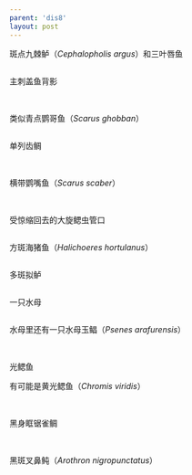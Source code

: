 ```yaml
---
parent: 'dis8'
layout: post
---
```


斑点九棘鲈（<i>Cephalopholis argus</i>）和三叶唇鱼

<img class='disc' data-src='https://lykoseremos.github.io/gmalb-01/dis8/543.jpg'>

主刺盖鱼背影

<img class='disc' data-src='https://lykoseremos.github.io/gmalb-01/dis8/544.jpg'>

<img class='disc' data-src='https://lykoseremos.github.io/gmalb-01/dis8/545.jpg'>

<img class='disc' data-src='https://lykoseremos.github.io/gmalb-01/dis8/546.jpg'>

<img class='disc' data-src='https://lykoseremos.github.io/gmalb-01/dis8/547.jpg'>

<img class='disc' data-src='https://lykoseremos.github.io/gmalb-01/dis8/548.jpg'>

类似青点鹦哥鱼（<i>Scarus ghobban</i>）

<img class='disc' data-src='https://lykoseremos.github.io/gmalb-01/dis8/549.jpg'>

单列齿鲷

<img class='disc' data-src='https://lykoseremos.github.io/gmalb-01/dis8/550.jpg'>

<img class='disc' data-src='https://lykoseremos.github.io/gmalb-01/dis8/551.jpg'>

<img class='disc' data-src='https://lykoseremos.github.io/gmalb-01/dis8/552.jpg'>

<img class='disc' data-src='https://lykoseremos.github.io/gmalb-01/dis8/553.jpg'>

横带鹦嘴鱼（<i>Scarus scaber</i>）

<img class='disc' data-src='https://lykoseremos.github.io/gmalb-01/dis8/554.jpg'>

<img class='disc' data-src='https://lykoseremos.github.io/gmalb-01/dis8/555.jpg'>

受惊缩回去的大旋鳃虫管口

<img class='disc' data-src='https://lykoseremos.github.io/gmalb-01/dis8/556.jpg'>

方斑海猪鱼（<i>Halichoeres hortulanus</i>）

<img class='disc' data-src='https://lykoseremos.github.io/gmalb-01/dis8/557.jpg'>

多斑拟鲈

<img class='disc' data-src='https://lykoseremos.github.io/gmalb-01/dis8/558.jpg'>

一只水母

<img class='disc' data-src='https://lykoseremos.github.io/gmalb-01/dis8/559.jpg'>

水母里还有一只水母玉鲳（<i>Psenes arafurensis</i>）

<img class='disc' data-src='https://lykoseremos.github.io/gmalb-01/dis8/560.jpg'>

<img class='disc' data-src='https://lykoseremos.github.io/gmalb-01/dis8/561.jpg'>

光鳃鱼

有可能是黄光鳃鱼（<i>Chromis viridis</i>）

<img class='disc' data-src='https://lykoseremos.github.io/gmalb-01/dis8/562.jpg'>

<img class='disc' data-src='https://lykoseremos.github.io/gmalb-01/dis8/563.jpg'>

黑身眶锯雀鲷

<img class='disc' data-src='https://lykoseremos.github.io/gmalb-01/dis8/564.jpg'>

<img class='disc' data-src='https://lykoseremos.github.io/gmalb-01/dis8/565.jpg'>

<img class='disc' data-src='https://lykoseremos.github.io/gmalb-01/dis8/566.jpg'>

<img class='disc' data-src='https://lykoseremos.github.io/gmalb-01/dis8/567.jpg'>

<img class='disc' data-src='https://lykoseremos.github.io/gmalb-01/dis8/568.jpg'>

<img class='disc' data-src='https://lykoseremos.github.io/gmalb-01/dis8/569.jpg'>

<img class='disc' data-src='https://lykoseremos.github.io/gmalb-01/dis8/570.jpg'>

<img class='disc' data-src='https://lykoseremos.github.io/gmalb-01/dis8/571.jpg'>

黑斑叉鼻鲀（<i>Arothron nigropunctatus</i>）

<img class='disc' data-src='https://lykoseremos.github.io/gmalb-01/dis8/572.jpg'>

<img class='disc' data-src='https://lykoseremos.github.io/gmalb-01/dis8/573.jpg'>

<img class='disc' data-src='https://lykoseremos.github.io/gmalb-01/dis8/574.jpg'>
